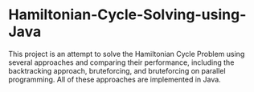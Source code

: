 # Hamiltonian-Cycle-Solving-using-Java


This project is an attempt to solve the Hamiltonian Cycle Problem using several approaches and comparing their performance, including the backtracking approach, bruteforcing, and bruteforcing on parallel programming. All of these approaches are implemented in Java.
